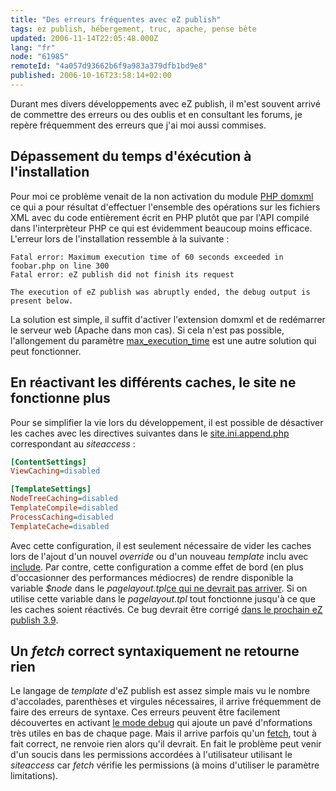```yaml
---
title: "Des erreurs fréquentes avec eZ publish"
tags: ez publish, hébergement, truc, apache, pense bête
updated: 2006-11-14T22:05:48.000Z
lang: "fr"
node: "61985"
remoteId: "4a057d93662b6f9a983a379dfb1bd9e8"
published: 2006-10-16T23:58:14+02:00
---
```

 
Durant mes divers développements avec eZ publish, il m'est souvent arrivé de commettre des erreurs ou des oublis et en consultant les forums, je repère fréquemment des erreurs que j'ai moi aussi commises.

  
## Dépassement du temps d'éxécution à l'installation

 
Pour moi ce problème venait de la non activation du module [PHP domxml](http://fr2.php.net/domxml) ce qui a pour résultat d'effectuer l'ensemble des opérations sur les fichiers XML avec du code entièrement écrit en PHP plutôt que par l'API compilé dans l'interprèteur PHP ce qui est évidemment beaucoup moins efficace. L'erreur lors de l'installation ressemble à la suivante :

 ``` 
Fatal error: Maximum execution time of 60 seconds exceeded in foobar.php on line 300
Fatal error: eZ publish did not finish its request

The execution of eZ publish was abruptly ended, the debug output is present below.
```

 
La solution est simple, il suffit d'activer l'extension domxml et de redémarrer le serveur web (Apache dans mon cas). Si cela n'est pas possible, l'allongement du paramètre [max_execution_time](http://fr2.php.net/manual/fr/ref.info.php#ini.max-execution-time) est une autre solution qui peut fonctionner.

   
## En réactivant les différents caches, le site ne fonctionne plus

 
Pour se simplifier la vie lors du développement, il est possible de désactiver les caches avec les directives suivantes dans le [site.ini.append.php](http://ez.no/doc/ez_publish/technical_manual/3_8/reference/configuration_files/site_ini) correspondant au *siteaccess* :

 ``` ini
[ContentSettings]
ViewCaching=disabled

[TemplateSettings]
NodeTreeCaching=disabled
TemplateCompile=disabled
ProcessCaching=disabled
TemplateCache=disabled
```

 
Avec cette configuration, il est seulement nécessaire de vider les caches lors de l'ajout d'un nouvel *override* ou d'un nouveau *template* inclu avec [include](http://ez.no/doc/ez_publish/technical_manual/3_8/reference/template_functions/miscellaneous/include). Par contre, cette configuration a comme effet de bord (en plus d'occasionner des performances médiocres) de rendre disponible la variable *$node* dans le *pagelayout.tpl*[ce qui ne devrait pas arriver](http://ez.no/doc/ez_publish/technical_manual/3_8/templates/the_pagelayout/variables_in_pagelayout). Si on utilise cette variable dans le *pagelayout.tpl* tout fonctionne jusqu'à ce que les caches soient réactivés. Ce bug devrait être corrigé [dans le prochain eZ publish 3.9](http://pubsvn.ez.no/websvn/filedetails.php?repname=nextgen&amp;path=/trunk/doc/features/3.9/no_more_node_in_pagelayout.txt&amp;rev=0&amp;sc=1).

   
## Un *fetch* correct syntaxiquement ne retourne rien

 
Le langage de *template* d'eZ publish est assez simple mais vu le nombre d'accolades, parenthèses et virgules nécessaires, il arrive fréquemment de faire des erreurs de syntaxe. Ces erreurs peuvent être facilement découvertes en activant [le mode debug](http://ez.no/doc/ez_publish/technical_manual/3_8/reference/configuration_files/site_ini/templatesettings/debug) qui ajoute un pavé d'nformations très utiles en bas de chaque page. Mais il arrive parfois qu'un [fetch](http://ez.no/doc/ez_publish/technical_manual/3_8/reference/template_fetch_functions), tout à fait correct, ne renvoie rien alors qu'il devrait. En fait le problème peut venir d'un soucis dans les permissions accordées à l'utilisateur utilisant le *siteaccess* car *fetch* vérifie les permissions (à moins d'utiliser le paramètre limitations).

 